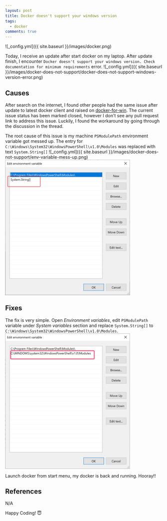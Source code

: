```yaml
---
layout: post
title: Docker doesn't support your windows version
tags:  
  - docker  
comments: true
---
```


![_config.yml]({{ site.baseurl }}/images/docker.png)

Today, I receive an update after start docker on my laptop. After update finish, I encounter `Docker doesn't support your windows version. Check documentation for minimum requirements` error.
![_config.yml]({{ site.baseurl }}/images/docker-does-not-support/docker-does-not-support-windows-version-error.png)

## Causes
After search on the internet, I found other people had the same issue after update to latest docker client and raised on [docker-for-win](https://github.com/docker/for-win/issues/4482). The current issue status has been marked closed, however I don't see any pull request link to address this issue. Luckily, I found the workaround by going through the discussion in the thread. 

The root cause of this issue is my machine `PSModulePath` environment variable got messed up. The entry for `C:\Windows\System32\WindowsPowerShell\v1.0\Modules` was replaced with text `System.String[]`
![_config.yml]({{ site.baseurl }}/images/docker-does-not-support/env-variable-mess-up.png)
<img src="images/docker-does-not-support/env-variable-mess-up-2.png" width="400" style="display:block"/>

## Fixes
The fix is very simple. Open *Environment variables*, edit `PSModulePath` variable under *System variables* section and replace `System.String[]` to `C:\Windows\System32\WindowsPowerShell\v1.0\Modules`. 
<img src="images/docker-does-not-support/env-variable-fix.png" width="400" style="display:block"/>


Launch docker from start menu, my docker is back and running. Hooray!!


## References
N/A

Happy Coding! 😇